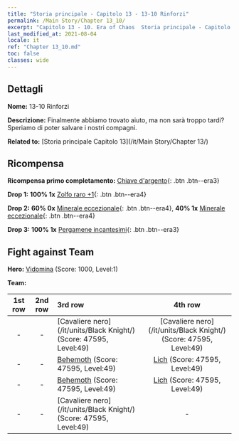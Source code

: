 ```yaml
---
title: "Storia principale - Capitolo 13 - 13-10 Rinforzi"
permalink: /Main Story/Chapter 13_10/
excerpt: "Capitolo 13 - 10. Era of Chaos  Storia principale - Capitolo 13_10. 13-10 Rinforzi"
last_modified_at: 2021-08-04
locale: it
ref: "Chapter 13_10.md"
toc: false
classes: wide
---
```


## Dettagli

 **Nome:** 13-10 Rinforzi

 **Descrizione:** Finalmente abbiamo trovato aiuto, ma non sarà troppo tardi? Speriamo di poter salvare i nostri compagni.

 **Related to:** [Storia principale Capitolo 13](/it/Main Story/Chapter 13/)

## Ricompensa

 **Ricompensa primo completamento:** [Chiave d'argento](/ItemsIT/con_693/){: .btn .btn--era3}

 **Drop 1:** **100% 1x** [Zolfo raro +1](/ItemsIT/mat_43/){: .btn .btn--era4}

 **Drop 2:** **60% 0x** [Minerale eccezionale](/ItemsIT/mat_33/){: .btn .btn--era4}, **40% 1x** [Minerale eccezionale](/ItemsIT/mat_33/){: .btn .btn--era4}

 **Drop 3:** **100% 1x** [Pergamene incantesimi](/ItemsIT/con_694/){: .btn .btn--era3}


## Fight against Team
 **Hero:** [Vidomina](/it/heroes/Vidomina/) (Score: 1000, Level:1)

 **Team:**


  | 1st row | 2nd row | 3rd row | 4th row |
  |:----:|:----:|:----|:----:|
  | - | - | [Cavaliere nero](/it/units/Black Knight/) (Score: 47595, Level:49)  | [Cavaliere nero](/it/units/Black Knight/) (Score: 47595, Level:49)  |
  | - | - | [Behemoth](/it/units/Behemoth/) (Score: 47595, Level:49)  | [Lich](/it/units/Lich/) (Score: 47595, Level:49)  |
  | - | - | [Behemoth](/it/units/Behemoth/) (Score: 47595, Level:49)  | [Lich](/it/units/Lich/) (Score: 47595, Level:49)  |
  | - | - | [Cavaliere nero](/it/units/Black Knight/) (Score: 47595, Level:49)  | - |


